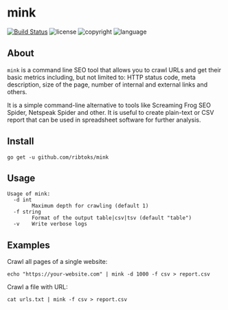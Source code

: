 # mink

[![Build Status](https://travis-ci.org/ribtoks/mink.svg?branch=master)](https://travis-ci.org/ribtoks/mink)
![license](https://img.shields.io/badge/license-MIT-blue.svg)
![copyright](https://img.shields.io/badge/%C2%A9-Taras_Kushnir-blue.svg)
![language](https://img.shields.io/badge/language-go-blue.svg)

## About

`mink` is a command line SEO tool that allows you to crawl URLs and get their basic metrics including, but not limited to: HTTP status code, meta description, size of the page, number of internal and external links and others.

It is a simple command-line alternative to tools like Screaming Frog SEO Spider, Netspeak Spider and other. It is useful to create plain-text or CSV report that can be used in spreadsheet software for further analysis.

## Install

`go get -u github.com/ribtoks/mink`

## Usage

```
Usage of mink:
  -d int
    	Maximum depth for crawling (default 1)
  -f string
    	Format of the output table|csv|tsv (default "table")
  -v	Write verbose logs
```

## Examples

Crawl all pages of a single website:

`echo "https://your-website.com" | mink -d 1000 -f csv > report.csv`

Crawl a file with URL:

`cat urls.txt | mink -f csv > report.csv`

